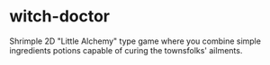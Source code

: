 # witch-doctor
Shrimple 2D "Little Alchemy" type game where you combine simple ingredients potions capable of curing the townsfolks' ailments.
